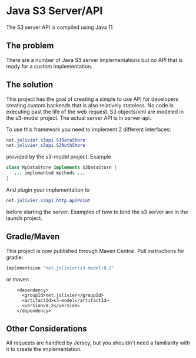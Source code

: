 Java S3 Server/API
====

The S3 server API is compiled using Java 11

## The problem

There are a number of Java S3 server implementations but no API that is ready for a custom implementation.

## The solution

This project has the goal of creating a simple to use API for developers creating custom backends that is also relatively stateless.
No code is executing past the life of the web request.
S3 objects/xml are modeled in the s3-model project. The actual server API is in server-api. 


To use this framework you need to implement 2 different interfaces:

```java
net.jolivier.s3api.S3DataStore
net.jolivier.s3api.S3AuthStore
```

provided by the s3-model project.
Example

```java
class MyDataStore implements S3DataStore {
   ... implemented methods ...
}
```

And plugin your implementation to 

```java
net.jolivier.s3api.http.ApiPoint
```

before starting the server. Examples of how to bind the s3 server are in the launch project.

## Gradle/Maven
This project is now published through Maven Central.
Pull instructions for gradle:
```gradle
implementaion "net.jolivier:s3-model:0.2"
```

or maven
```maven
    <dependency>
      <groupId>net.jolivier</groupId>
      <artifactId>s3-model</artifactId>
      <version>0.2</version>
    </dependency>
```


## Other Considerations

All requests are handled by Jersey, but you shouldn't need a familiarity with it to create the implementation.
